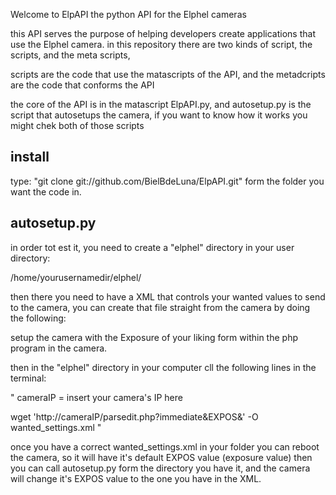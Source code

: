 Welcome to ElpAPI the python API for the Elphel cameras

this API serves the purpose of helping developers create applications that use the Elphel camera.
in this repository there are two kinds of script, the scripts, and the meta scripts,

scripts are the code that use the matascripts of the API, and the metadcripts are the code that conforms the API

the core of the API is in the matascript ElpAPI.py, and autosetup.py is the script that autosetups the camera,
if you want to know how it works you might chek both of those scripts

install
-----------------
type: "git clone git://github.com/BielBdeLuna/ElpAPI.git" form the folder you want the code in.


autosetup.py
-----------------
in order tot est it, you need to create a "elphel" directory in your user directory:

/home/yourusernamedir/elphel/

then there you need to have a XML that controls your wanted values to send to the camera, 
you can create that file straight from the camera by doing the following:

setup the camera with the Exposure of your liking form within the php program in the camera.

then in the "elphel" directory in your computer cll the following lines in the terminal:

"
cameraIP = insert your camera's IP here

wget 'http://cameraIP/parsedit.php?immediate&EXPOS&' -O wanted_settings.xml
"

once you have a correct wanted_settings.xml in your folder 
you can reboot the camera, so it will have it's default EXPOS value (exposure value) then you can 
call autosetup.py form the directory you have it, and the camera will change it's EXPOS value to
the one you have in the XML.
